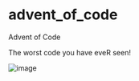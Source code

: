# advent_of_code
Advent of Code

The worst code you have eveR seen!

![image](https://user-images.githubusercontent.com/78534285/206875074-7ec26dd5-a80c-4521-8eba-53fe7d3af321.png)
